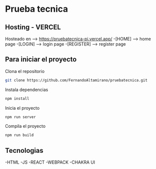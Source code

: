 # Prueba tecnica
## Hosting - VERCEL
Hosteado en --> https://pruebatecnica-pi.vercel.app/
 -[HOME] --> home page
 -[LOGIN] --> login page
 -[REGISTER] --> register page

## Para iniciar el proyecto

Clona el repositorio 
```sh
git clone https://github.com/FernandoAltamirano/pruebatecnica.git
```
Instala dependencias
```sh
npm install
```
Inicia el proyecto
```sh
npm run server
```
Compila el proyecto
```sh
npm run build
```
## Tecnologias
-HTML
-JS
-REACT
-WEBPACK
-CHAKRA UI

